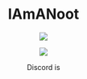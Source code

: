 
<h1 align="center">IAmANoot</h1>

<p align="center"><img align="center" src="https://github-readme-stats.vercel.app/api/top-langs/?username=IAmANoot&layout=compact&theme=dark"></p>
                         
<p align="center"><img align="center" src="https://github-readme-stats.vercel.app/api?username=IAmANoot&show_icons=true&theme=dark"></p>


<p align="center"> Discord is </p>
